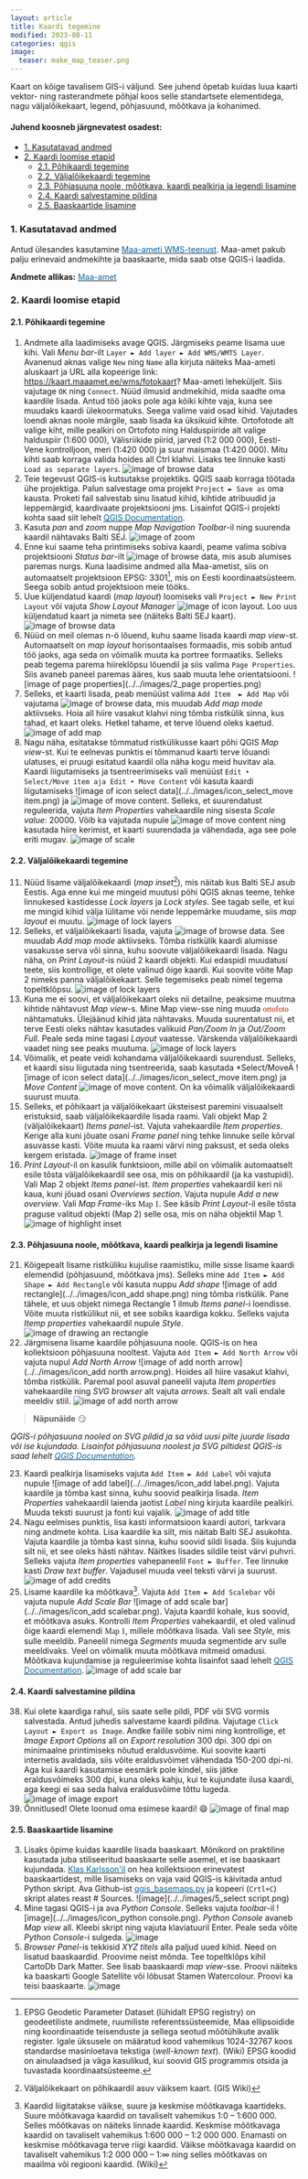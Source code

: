 ```yaml
---
layout: article
title: Kaardi tegemine
modified: 2023-08-11
categories: qgis
image:
  teaser: make_map_teaser.png
---
```


Kaart on kõige tavalisem GIS-i väljund. See juhend õpetab kuidas luua kaarti vektor- ning rasterandmete põhjal koos selle standartsete elementidega, nagu väljalõikekaart, legend, põhjasuund, mõõtkava ja kohanimed.

#### Juhend koosneb järgnevatest osadest:

- [1. Kasutatavad andmed](#1-kasutatavad-andmed)
- [2. Kaardi loomise etapid](#2-kaardi-loomise-etapid)
  * [2.1. Põhikaardi tegemine](#21-põhikaardi-tegemine)
  * [2.2. Väljalõikekaardi tegemine](#22-väljalõikekaardi-tegemine)
  * [2.3. Põhjasuuna noole, mõõtkava, kaardi pealkirja ja legendi lisamine](#23-põhjasuuna-noole-mõõtkava-kaardi-pealkirja-ja-legendi-lisamine)
  * [2.4. Kaardi salvestamine pildina](#24-kaardi-salvestamine-pildina)
  * [2.5. Baaskaartide lisamine](#25-baaskaartide-lisamine)

### 1. Kasutatavad andmed

Antud ülesandes kasutamine [<span style="color:#0564A0">Maa-ameti WMS-teenust</span>](https://geoportaal.maaamet.ee/est/Teenused/WMSWFS-teenused-p65.html). Maa-amet pakub palju erinevaid andmekihte ja baaskaarte, mida saab otse QGIS-i laadida.

**Andmete allikas:** [<span style="color:#0564A0">Maa-amet</span>](https://geoportaal.maaamet.ee/est/Teenused/WMSWFS-teenused-p65.html)

### 2. Kaardi loomise etapid
#### 2.1. Põhikaardi tegemine
1. Andmete alla laadimiseks avage QGIS. Järgmiseks peame lisama uue kihi. Vali *Menu bar*-ilt `Layer ► Add layer ► Add WMS/WMTS Layer`. Avanenud aknas valige `New` ning `Name` alla kirjuta näiteks Maa-ameti aluskaart ja URL alla kopeerige link: https://kaart.maaamet.ee/wms/fotokaart? Maa-ameti leheküljelt. Siis vajutage `OK` ning `Connect`. Nüüd ilmusid andmekihid, mida saadte oma kaardile lisada. Antud töö jaoks pole aga kõiki kihte vaja, kuna see muudaks kaardi ülekoormatuks. Seega valime vaid osad kihid. Vajutades loendi aknas noole märgile, saab lisada ka üksikuid kihte. Ortofotode alt valige kiht, mille pealkiri on Ortofoto ning Halduspiiride alt valige halduspiir (1:600 000), Välisriikide piirid, jarved (1:2 000 000), Eesti-Vene kontrolljoon, meri (1:420 000) ja suur maismaa (1:420 000). Mitu kihti saab korraga valida hoides all Ctrl klahvi. Lisaks tee linnuke kasti `Load as separate layers`.
![image of browse data ](../../images/e2_wms_lisamine.png)
2. Teie tegevust QGIS-is kutsutakse projektiks. QGIS saab korraga töötada ühe projektiga. Palun salvestage oma projekt `Project ► Save as` oma kausta. Proketi fail salvestab sinu lisatud kihid, kihtide atribuudid ja leppemärgid, kaardivaate projektsiooni jms. Lisainfot QGIS-i projekti kohta saad siit lehelt [<span style="color:#0564A0">QGIS Documentation</span>](https://docs.qgis.org/3.28/en/docs/user_manual/introduction/project_files.html#working-with-project-files).
3. Kasuta *pan* and *zoom* nuppe *Map Navigation Toolbar*-il ning suurenda kaardil nähtavaks Balti SEJ. 
![image of zoom](../../images/e2_zoom_BaltiSEJ.png)
4. Enne kui saame teha printimiseks sobiva kaardi, peame valima sobiva projektsiooni *Status bar*-ilt ![image of browse data](../../images/icon_crs.png), mis asub alumises paremas nurgs. Kuna laadisime andmed alla Maa-ametist, siis on automaatselt projektsioon EPSG: 3301[^1], mis on Eesti koordinaatsüsteem. Seega sobib antud projektsioon meie tööks.
5. Uue küljendatud kaardi (*map layout*) loomiseks vali `Project ► New Print Layout` või vajuta *Show Layout Manager* ![image of icon layout](../../images/icon_layout.png). Loo uus küljendatud kaart ja nimeta see (näiteks Balti SEJ kaart). 
![image of browse data](../../images/2_new_layout.png)
6. Nüüd on meil olemas n-ö lõuend, kuhu saame lisada kaardi *map view*-st. Automaatselt on *map layout* horisontaalses formaadis, mis sobib antud töö jaoks, aga seda on võimalik muuta ka portree formaatiks. Selleks peab tegema parema hiireklõpsu lõuendil ja siis valima `Page Properties`. Siis avaneb paneel paremas ääres, kus saab muuta lehe orientatsiooni. 
![image of page properties](../../images/2_page properties.png)
7. Selleks, et kaarti lisada, peab menüüst valima `Add Item  ► Add Map` või vajutama ![image of browse data](../../images/icon_add_map.png), mis muudab *Add map mode* aktiivseks. Hoia all hiire vasakut klahvi ning tõmba ristkülik sinna, kus tahad, et kaart oleks. Hetkel tahame, et terve lõuend oleks kaetud.
![image of add map](../../images/e2_addmap.png)
8. Nagu näha, esitatakse tõmmatud ristkülikusse kaart põhi QGIS *Map view*-st. Kui te eelnevas punktis ei tõmmanud kaarti terve lõuandi ulatuses, ei pruugi esitatud kaardil olla näha kogu meid huvitav ala. Kaardi liigutamiseks ja tsentreerimiseks vali menüüst `Edit ‣ Select/Move item aja Edit ‣ Move Content` või kasuta kaardi liigutamiseks ![image of icon select data](../../images/icon_select_move item.png) ja ![image of move content](../../images/icon_move_content.png). Selleks, et suurendatust reguleerida, vajuta *Item Properties* vahekaardile ning sisesta *Scale value*: 20000. Võib ka vajutada nupule ![image of move content](../../images/icon_move_content.png) ning kasutada hiire kerimist, et kaarti suurendada ja vähendada, aga see pole eriti mugav. 
![image of scale](../../images/e2_scale.png)

#### 2.2. Väljalõikekaardi tegemine
11. Nüüd lisame väljalõikekaardi (*map inset*[^2]), mis näitab kus Balti SEJ asub Eestis. Aga enne kui me mingeid muutusi põhi QGIS aknas teeme, tehke linnukesed kastidesse *Lock layers* ja *Lock styles*. See tagab selle, et kui me mingid kihid välja lülitame või nende leppemärke muudame, siis *map layout* ei muutu. 
![image of lock layers](../../images/e2_lock_layers.png)
12. Selleks, et väljalõikekaarti lisada, vajuta ![image of browse data](../../images/icon_add_map.png). See muudab *Add map mode* aktiivseks. Tõmba ristkülik kaardi alumisse vasakusse serva või sinna, kuhu soovute väljalõikekaardi lisada. Nagu näha, on *Print Layout*-is nüüd 2 kaardi objekti. Kui edaspidi muudatusi teete, siis kontrollige, et olete valinud õige kaardi. Kui soovite võite Map 2 nimeks panna väljalõikekaart. Selle tegemiseks peab nimel tegema topeltklõpsu.
![image of lock layers](../../images/e2_inset_map.png)
13. Kuna me ei soovi, et väljalõikekaart oleks nii detailne, peaksime muutma kihtide nähtavust *Map view*-s. Mine Map view-sse ning muuda <span style="font-family:Consolas; color:#AF1B03">ortofoto</span> nähtamatuks. Ülejäänud kihid jäta nähtavaks. Muuda suurentatust nii, et terve Eesti oleks nähtav kasutades valikuid *Pan/Zoom In* ja *Out/Zoom Full*. Peale seda mine tagasi *Layout* vaatesse. Värskenda väljalõikekaardi vaadet ning see peaks muutuma.
![image of lock layers](../../images/e2_zoom_for_inset.png)
13. Võimalik, et peate veidi kohandama väljalõikekaardi suurendust. Selleks, et kaardi sisu liigutada ning tsentreerida, saab kasutada *Select/MoveÄ ![image of icon select data](../../images/icon_select_move item.png) ja *Move Content* ![image of move content](../../images/icon_move_content.png). On ka võimalik väljalõikekaardi suurust muuta.
14. Selleks, et põhikaart ja väljalõikekaart üksteisest paremini visuaalselt eristuksid, saab väljalõikekaardile lisada raami. Vali objekt Map 2 (väljalõikekaart) *Items panel*-ist. Vajuta vahekaardile *Item properties*. Kerige alla kuni jõuate osani *Frame panel* ning tehke linnuke selle kõrval asuvasse kasti. Võite muuta ka raami värvi ning paksust, et seda oleks kergem eristada.
![image of frame inset](../../images/e2_inset_frame.png)
15. *Print Layout*-il on kasulik funktsioon, mille abil on võimalik automaatselt esile tõsta väljalõikekaardil see osa, mis on põhikaardil (ja ka vastupidi). Vali Map 2 objekt *Items panel*-ist. *Item properties* vahekaardil keri nii kaua, kuni jõuad osani *Overviews section*. Vajuta nupule *Add a new overview*. Vali *Map Frame*-iks <span style="font-family:Consolas">Map 1</span>. See käsib *Print Layout*-il esile tõsta praguse valitud objekti (Map 2) selle osa, mis on näha objektil Map 1.
![image of highlight inset](../../images/e2_hightlight_inset.png)

#### 2.3. Põhjasuuna noole, mõõtkava, kaardi pealkirja ja legendi lisamine
21. Kõigepealt lisame ristküliku kujulise raamistiku, mille sisse lisame kaardi elemendid (põhjasuund, mõõtkava jms). Selleks mine `Add Item ► Add Shape ► Add Rectangle` või kasuta nuppu *Add shape* ![image of add rectangle](../../images/icon_add shape.png) ning tõmba ristkülik. Pane tähele, et uus objekt nimega Rectangle 1 ilmub *Items panel*-i loendisse. Võite muuta ristkülikut nii, et see sobiks kaardiga kokku. Selleks vajuta *Itemp properties* vahekaardil nupule *Style*.
![image of drawing an rectangle](../../images/e2_draw_rectangle.png)
22. Järgmisena lisame kaardile põhjasuuna noole. QGIS-is on hea kollektsioon põhjasuuna nooltest. Vajuta `Add Item ► Add North Arrow` või vajuta nupul *Add North Arrow* ![image of add north arrow](../../images/icon_add north arrow.png). Hoides all hiire vasakut klahvi, tõmba ristkülik. Paremal pool asuval paneelil vajuta *Item properties* vahekaardile ning *SVG browser* alt vajuta *arrows*. Sealt alt vali endale meeldiv stiil. 
![image of add north arrow](../../images/e2_add_north_arrow.png)
>**Näpunäide** :smirk:
>
*QGIS-i põhjasuuna nooled on SVG pildid ja sa võid uusi pilte juurde lisada või ise kujundada. Lisainfot põhjasuuna noolest ja SVG piltidest QGIS-is saad lehelt [<span style="color:#0564A0">QGIS Documentation</span>](https://docs.qgis.org/3.28/en/docs/user_manual/print_composer/composer_items/composer_image.html#the-picture-item).*

23. Kaardi pealkirja lisamiseks vajuta `Add Item ► Add Label` või vajuta nupule ![image of add label](../../images/icon_add label.png). Vajuta kaardile ja tõmba kast sinna, kuhu soovid pealkirja lisada. *Item Properties* vahekaardil laienda jaotist *Label* ning kirjuta kaardile pealkiri. Muuda teksti suurust ja fonti kui vajalik.
![image of add title](../../images/e2_add_title.png)
24. Nagu eelmises punktis, lisa kasti informatsioon kaardi autori, tarkvara ning andmete kohta. Lisa kaardile ka silt, mis näitab Balti SEJ asukohta. Vajuta kaardile ja tõmba kast sinna, kuhu soovid sildi lisada. Siis kujunda silt nii, et see oleks hästi nähtav. Näitkes lisades sildile teist värvi puhvri. Selleks vajuta *Item properties* vahepaneelil `Font ► Buffer`. Tee linnuke kasti *Draw text buffer*. Vajadusel muuda veel teksti värvi ja suurust.
![image of add credits](../../images/e2_add_credits.png)
25. Lisame kaardile ka mõõtkava[^3]. Vajuta `Add Item ► Add Scalebar` või vajuta nupule *Add Scale Bar* ![image of add scale bar](../../images/icon_add scalebar.png). Vajuta kaardil kohale, kus soovid, et mõõtkava asuks. Kontrolli *Item Properties* vahekaardil, et oled valinud õige kaardi elemendi <span style="font-family:Consolas">Map 1</span>, millele mõõtkava lisada. Vali see *Style*, mis sulle meeldib. Paneelil nimega *Segments* muuda segmentide arv sulle meeldivaks. Veel on võimalik muuta mõõtkava mitmeid omadusi. Mõõtkava kujundamise ja reguleerimise kohta lisainfot saad lehelt [<span style="color:#0564A0">QGIS Documentation</span>](https://docs.qgis.org/3.28/en/docs/user_manual/print_composer/composer_items/composer_scale_bar.html#the-scale-bar-item).
![image of add scale bar](../../images/e2_add_scalebar.png)

#### 2.4. Kaardi salvestamine pildina
38. Kui olete kaardiga rahul, siis saate selle pildi, PDF või SVG vormis salvestada. Antud juhedis salvestame kaardi pildina. Vajutage `Click Layout ► Export as Image`. Andke failile sobiv nimi ning kontrollige, et *Image Export Options* all on *Export resolution* 300 dpi. 300 dpi on minimaalne printimiseks nõutud eraldusvõime. Kui soovite kaarti internetis avaldada, siis võite eraldusvõimet vähendada 150-200 dpi-ni. Aga kui kaardi kasutamise eesmärk pole kindel, siis jätke eraldusvõimeks 300 dpi, kuna oleks kahju, kui te kujundate ilusa kaardi, aga keegi ei saa seda halva eraldusvõime tõttu lugeda.
![image of image export](../../images/e2_image_export.png)
39. Õnnitlused! Olete loonud oma esimese kaardi! :smile:
![image of final map](../../images/e2_final_map.png)

#### 2.5. Baaskaartide lisamine
3. Lisaks õpime kuidas kaardile lisada baaskaart. Mõnikord on praktiline kasutada juba stiliseeritud baaskaarte selle asemel, et ise baaskaart kujundada. [<span style="color:#0564A0">Klas Karlsson'il</span>](https://github.com/klakar) on hea kollektsioon erinevatest baaskaartidest, mille lisamiseks on vaja vaid QGIS-is käivitada antud Python skript. Ava Github-ist [<span style="color:#0564A0">qgis_basemaps.py</span>](https://github.com/klakar/QGIS_resources/blob/master/collections/Geosupportsystem/python/qgis_basemaps.py) ja kopeeri (`Crtl+C`) skript alates reast # Sources.
![image](../../images/5_select script.png)
4. Mine tagasi QGIS-i ja ava *Python Console*. Selleks vajuta *toolbar*-il ![image](../../images/icon_python console.png). *Python Console* avaneb *Map view* all. Kleebi skript ning vajuta klaviatuuril Enter. Peale seda võite *Python Console*-i sulgeda. 
![image](../../images/e2_paste_script.png)
5. *Browser Panel*-is tekkisid *XYZ titels* alla paljud uued kihid. Need on lisatud baaskaardid. Proovime neist mõnda. Tee topeltklõps kihil CartoDb Dark Matter. See lisab baaskaardi *map view*-sse. Proovi näiteks ka baaskarti Google Satellite või lõbusat Stamen Watercolour. Proovi ka teisi baaskaarte. 
![image](../../images/e2_add_base_map_layers.png) 

[^1]: EPSG Geodetic Parameter Dataset (lühidalt EPSG registry) on geodeetiliste andmete, ruumiliste referentssüsteemide, Maa ellipsoidide ning koordinaatide teisenduste ja sellega seotud mõõtühikute avalik register. Igale üksusele on määratud kood vahemikus 1024-32767 koos standardse masinloetava tekstiga (*well-known text*). (Wiki) EPSG koodid on ainulaadsed ja väga kasulikud, kui soovid GIS programmis otsida ja tuvastada koordinaatsüsteeme.
[^2]: Väljalõikekaart on põhikaardil asuv väiksem kaart. (GIS Wiki)
[^3]: Kaardid liigitatakse väikse, suure ja keskmise mõõtkavaga kaartideks. Suure mõõtkavaga kaardid on tavaliselt vahemikus 1:0 – 1:600 000. Selles mõõtkavas on näiteks linnade kaardid. Keskmise mõõtkavaga kaardid on tavaliselt vahemikus 1:600 000 – 1:2 000 000. Enamasti on keskmise mõõtkavaga terve riigi kaardid. Väikse mõõtkavaga kaardid on tavaliselt vahemikus 1:2 000 000 – 1:∞ ning selles mõõtkavas on maailma või regiooni kaardid. (Wiki) 
